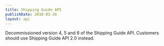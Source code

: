 ```yaml
---
title: Shipping Guide API
publishDate: 2018-03-26
layout: api
---
```


Decommissioned version 4, 5 and 6 of the Shipping Guide API. Customers should
use Shipping Guide API 2.0 instead.
